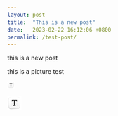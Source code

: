 ```yaml
---
layout: post
title:  "This is a new post"
date:   2023-02-22 16:12:06 +0800
permalink: /test-post/
---
```


this is a new post

this is a picture test


![](https://raw.githubusercontent.com/DH-Cang/PicResource/master/images/typora-icon2.png)

![](https://raw.githubusercontent.com/DH-Cang/PicResource/master/images/typora-icon.png)
